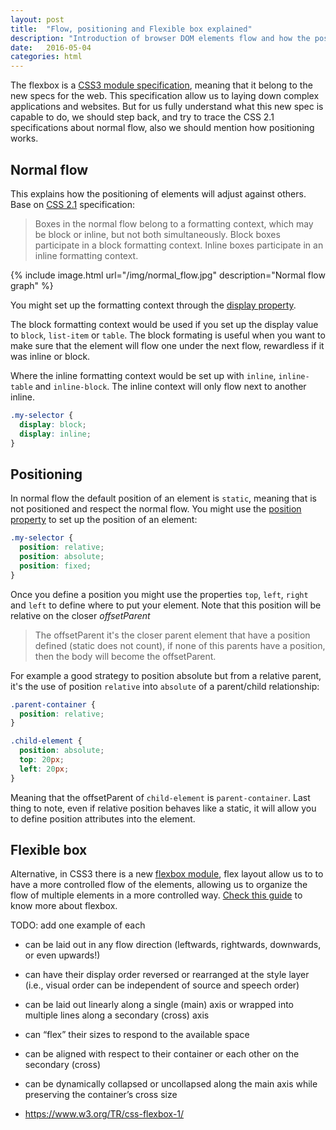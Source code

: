 ```yaml
---
layout: post
title:  "Flow, positioning and Flexible box explained"
description: "Introduction of browser DOM elements flow and how the positioning works through CSS specifications"
date:   2016-05-04
categories: html
---
```


The flexbox is a [CSS3 module specification](https://www.w3.org/TR/css-flexbox-1/), meaning that it belong to the new specs for the web. This specification allow us to laying down complex applications and websites. But for us fully understand what this new spec is capable to do, we should step back, and try to trace the CSS 2.1 specifications about normal flow, also we should mention how positioning works.

## Normal flow

This explains how the positioning of elements will adjust against others. Base on [CSS 2.1](https://www.w3.org/TR/CSS21/visuren.html#normal-flow) specification:

> Boxes in the normal flow belong to a formatting context, which may be block or inline, but not both simultaneously. Block boxes participate in a block formatting context. Inline boxes participate in an inline formatting context.

{% include image.html url="/img/normal_flow.jpg" description="Normal flow graph" %}

You might set up the formatting context through the [display property](https://developer.mozilla.org/en-US/docs/Web/CSS/display).

The block formatting context would be used if you set up the display value to `block`, `list-item` or `table`. The block formating is useful when you want to make sure that the element will flow one under the next flow, rewardless if it was inline or block.

Where the inline formatting context would be set up with `inline`, `inline-table` and `inline-block`. The inline context will only flow next to another inline.

```css
.my-selector {
  display: block;
  display: inline;
}
```

## Positioning

In normal flow the default position of an element is `static`, meaning that is not positioned and respect the normal flow. You might use the [position property](https://developer.mozilla.org/en-US/docs/Web/CSS/position) to set up the position of an element:

```css
.my-selector {
  position: relative;
  position: absolute;
  position: fixed;
}
```

Once you define a position you might use the properties `top`, `left`, `right` and `left` to define where to put your element. Note that this position will be relative on the closer *offsetParent*

> The offsetParent it's the closer parent element that have a position defined (static does not count), if none of this parents have a position, then the body will become the offsetParent.

For example a good strategy to position absolute but from a relative parent, it's the use of position `relative` into `absolute` of a parent/child relationship:

```css
.parent-container {
  position: relative;
}

.child-element {
  position: absolute;
  top: 20px;
  left: 20px;
}
```

Meaning that the offsetParent of `child-element` is `parent-container`. Last thing to note, even if relative position behaves like a static, it will allow you to define position attributes into the element.

## Flexible box
Alternative, in CSS3 there is a new [flexbox module](https://www.w3.org/TR/css-flexbox-1/#flex-containers), flex layout allow us to to have a more controlled flow of the elements, allowing us to organize the flow of multiple elements in a more controlled way. [Check this guide](https://css-tricks.com/snippets/css/a-guide-to-flexbox/) to know more about flexbox.

TODO: add one example of each
 - can be laid out in any flow direction (leftwards, rightwards, downwards, or even upwards!)
 - can have their display order reversed or rearranged at the style layer (i.e., visual order can be independent of source and speech order)
 - can be laid out linearly along a single (main) axis or wrapped into multiple lines along a secondary (cross) axis
 - can “flex” their sizes to respond to the available space
 - can be aligned with respect to their container or each other on the secondary (cross)
 - can be dynamically collapsed or uncollapsed along the main axis while preserving the container’s cross size

 - https://www.w3.org/TR/css-flexbox-1/
